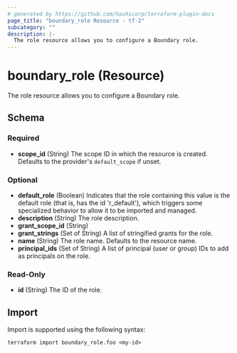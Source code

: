 ```yaml
---
# generated by https://github.com/hashicorp/terraform-plugin-docs
page_title: "boundary_role Resource - tf-2"
subcategory: ""
description: |-
  The role resource allows you to configure a Boundary role.
---
```


# boundary_role (Resource)

The role resource allows you to configure a Boundary role.



<!-- schema generated by tfplugindocs -->
## Schema

### Required

- **scope_id** (String) The scope ID in which the resource is created. Defaults to the provider's `default_scope` if unset.

### Optional

- **default_role** (Boolean) Indicates that the role containing this value is the default role (that is, has the id 'r_default'), which triggers some specialized behavior to allow it to be imported and managed.
- **description** (String) The role description.
- **grant_scope_id** (String)
- **grant_strings** (Set of String) A list of stringified grants for the role.
- **name** (String) The role name. Defaults to the resource name.
- **principal_ids** (Set of String) A list of principal (user or group) IDs to add as principals on the role.

### Read-Only

- **id** (String) The ID of the role.

## Import

Import is supported using the following syntax:

```shell
terraform import boundary_role.foo <my-id>
```
